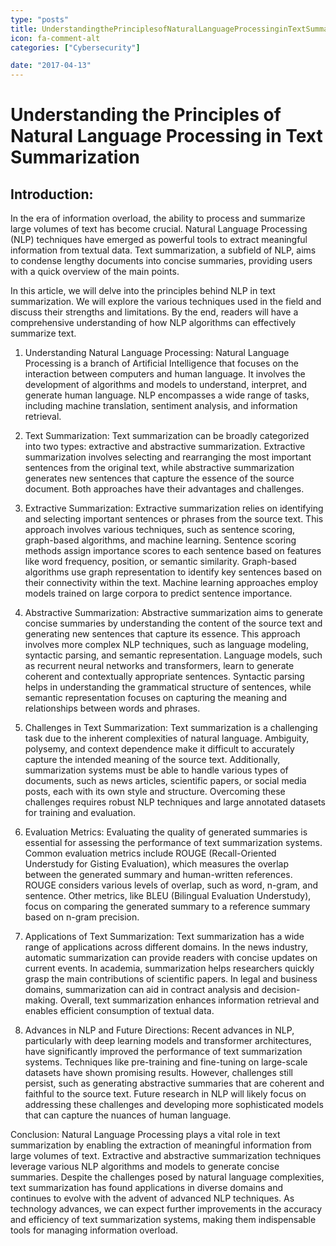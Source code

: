 ```yaml
---
type: "posts"
title: UnderstandingthePrinciplesofNaturalLanguageProcessinginTextSummarization
icon: fa-comment-alt
categories: ["Cybersecurity"]

date: "2017-04-13"
---
```




# Understanding the Principles of Natural Language Processing in Text Summarization

## Introduction:
In the era of information overload, the ability to process and summarize large volumes of text has become crucial. Natural Language Processing (NLP) techniques have emerged as powerful tools to extract meaningful information from textual data. Text summarization, a subfield of NLP, aims to condense lengthy documents into concise summaries, providing users with a quick overview of the main points.

In this article, we will delve into the principles behind NLP in text summarization. We will explore the various techniques used in the field and discuss their strengths and limitations. By the end, readers will have a comprehensive understanding of how NLP algorithms can effectively summarize text.

1. Understanding Natural Language Processing:
Natural Language Processing is a branch of Artificial Intelligence that focuses on the interaction between computers and human language. It involves the development of algorithms and models to understand, interpret, and generate human language. NLP encompasses a wide range of tasks, including machine translation, sentiment analysis, and information retrieval.

2. Text Summarization:
Text summarization can be broadly categorized into two types: extractive and abstractive summarization. Extractive summarization involves selecting and rearranging the most important sentences from the original text, while abstractive summarization generates new sentences that capture the essence of the source document. Both approaches have their advantages and challenges.

3. Extractive Summarization:
Extractive summarization relies on identifying and selecting important sentences or phrases from the source text. This approach involves various techniques, such as sentence scoring, graph-based algorithms, and machine learning. Sentence scoring methods assign importance scores to each sentence based on features like word frequency, position, or semantic similarity. Graph-based algorithms use graph representation to identify key sentences based on their connectivity within the text. Machine learning approaches employ models trained on large corpora to predict sentence importance.

4. Abstractive Summarization:
Abstractive summarization aims to generate concise summaries by understanding the content of the source text and generating new sentences that capture its essence. This approach involves more complex NLP techniques, such as language modeling, syntactic parsing, and semantic representation. Language models, such as recurrent neural networks and transformers, learn to generate coherent and contextually appropriate sentences. Syntactic parsing helps in understanding the grammatical structure of sentences, while semantic representation focuses on capturing the meaning and relationships between words and phrases.

5. Challenges in Text Summarization:
Text summarization is a challenging task due to the inherent complexities of natural language. Ambiguity, polysemy, and context dependence make it difficult to accurately capture the intended meaning of the source text. Additionally, summarization systems must be able to handle various types of documents, such as news articles, scientific papers, or social media posts, each with its own style and structure. Overcoming these challenges requires robust NLP techniques and large annotated datasets for training and evaluation.

6. Evaluation Metrics:
Evaluating the quality of generated summaries is essential for assessing the performance of text summarization systems. Common evaluation metrics include ROUGE (Recall-Oriented Understudy for Gisting Evaluation), which measures the overlap between the generated summary and human-written references. ROUGE considers various levels of overlap, such as word, n-gram, and sentence. Other metrics, like BLEU (Bilingual Evaluation Understudy), focus on comparing the generated summary to a reference summary based on n-gram precision.

7. Applications of Text Summarization:
Text summarization has a wide range of applications across different domains. In the news industry, automatic summarization can provide readers with concise updates on current events. In academia, summarization helps researchers quickly grasp the main contributions of scientific papers. In legal and business domains, summarization can aid in contract analysis and decision-making. Overall, text summarization enhances information retrieval and enables efficient consumption of textual data.

8. Advances in NLP and Future Directions:
Recent advances in NLP, particularly with deep learning models and transformer architectures, have significantly improved the performance of text summarization systems. Techniques like pre-training and fine-tuning on large-scale datasets have shown promising results. However, challenges still persist, such as generating abstractive summaries that are coherent and faithful to the source text. Future research in NLP will likely focus on addressing these challenges and developing more sophisticated models that can capture the nuances of human language.

Conclusion:
Natural Language Processing plays a vital role in text summarization by enabling the extraction of meaningful information from large volumes of text. Extractive and abstractive summarization techniques leverage various NLP algorithms and models to generate concise summaries. Despite the challenges posed by natural language complexities, text summarization has found applications in diverse domains and continues to evolve with the advent of advanced NLP techniques. As technology advances, we can expect further improvements in the accuracy and efficiency of text summarization systems, making them indispensable tools for managing information overload.